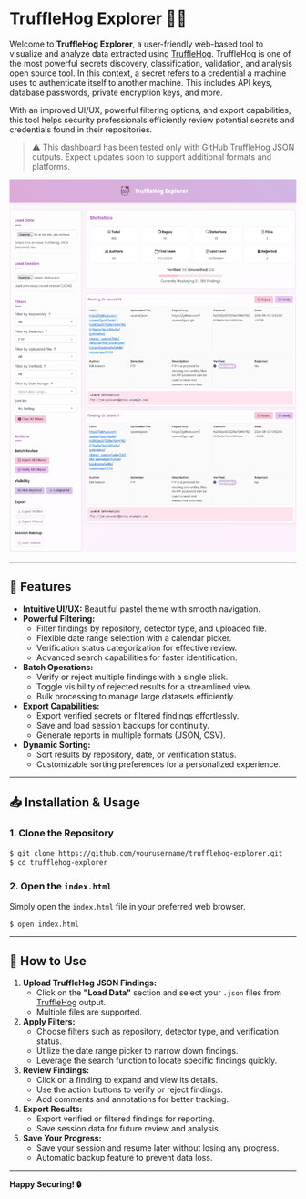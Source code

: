 # TruffleHog Explorer 🕵️‍♂️

Welcome to **TruffleHog Explorer**, a user-friendly web-based tool to visualize and analyze data extracted using [TruffleHog](https://github.com/trufflesecurity/trufflehog). TruffleHog is one of the most powerful secrets discovery, classification, validation, and analysis open source tool. In this context, a secret refers to a credential a machine uses to authenticate itself to another machine. This includes API keys, database passwords, private encryption keys, and more.

With an improved UI/UX, powerful filtering options, and export capabilities, this tool helps security professionals efficiently review potential secrets and credentials found in their repositories.

> ⚠️ This dashboard has been tested only with GitHub TruffleHog JSON outputs. Expect updates soon to support additional formats and platforms.


![TruffleHog Explorer Screenshot](static/screenshot.png)

---

## 🚀 Features

- **Intuitive UI/UX:** Beautiful pastel theme with smooth navigation.
- **Powerful Filtering:**
  - Filter findings by repository, detector type, and uploaded file.
  - Flexible date range selection with a calendar picker.
  - Verification status categorization for effective review.
  - Advanced search capabilities for faster identification.
- **Batch Operations:**
  - Verify or reject multiple findings with a single click.
  - Toggle visibility of rejected results for a streamlined view.
  - Bulk processing to manage large datasets efficiently.
- **Export Capabilities:**
  - Export verified secrets or filtered findings effortlessly.
  - Save and load session backups for continuity.
  - Generate reports in multiple formats (JSON, CSV).
- **Dynamic Sorting:**
  - Sort results by repository, date, or verification status.
  - Customizable sorting preferences for a personalized experience.

---

## 📥 Installation & Usage

### 1. Clone the Repository
```bash
$ git clone https://github.com/yourusername/trufflehog-explorer.git
$ cd trufflehog-explorer
```

### 2. Open the `index.html`
Simply open the `index.html` file in your preferred web browser.

```bash
$ open index.html
```

---

## 📂 How to Use

1. **Upload TruffleHog JSON Findings:**
   - Click on the **"Load Data"** section and select your `.json` files from [TruffleHog](https://github.com/trufflesecurity/trufflehog) output.
   - Multiple files are supported.
2. **Apply Filters:**
   - Choose filters such as repository, detector type, and verification status.
   - Utilize the date range picker to narrow down findings.
   - Leverage the search function to locate specific findings quickly.
3. **Review Findings:**
   - Click on a finding to expand and view its details.
   - Use the action buttons to verify or reject findings.
   - Add comments and annotations for better tracking.
4. **Export Results:**
   - Export verified or filtered findings for reporting.
   - Save session data for future review and analysis.
5. **Save Your Progress:**
   - Save your session and resume later without losing any progress.
   - Automatic backup feature to prevent data loss.


---

**Happy Securing! 🔒**

